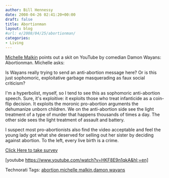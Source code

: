 ```yaml
---
author: Bill Hennessy
date: 2008-04-26 02:41:20+00:00
draft: false
title: Abortionman
layout: blog
#url: e/2008/04/25/abortionman/
categories:
- Living
---
```


[Michelle Malkin](https://michellemalkin.com/2008/04/25/the-debate-over-abortion-man/) points out a skit on YouTube by comedian Damon Wayans: Abortionman. Michelle asks:

 

Is Wayans really trying to send an anti-abortion message here? Or is this just sophomoric, exploitative garbage masquerading as faux social criticism?

 

I'm a hyperbolist, myself, so I tend to see this as sophomoric anti-abortion speech. Sure, it's exploitive: it exploits those who treat infanticide as a coin-flip decision. It exploits the moronic pro-abortion arguments the dehumanize unborn children. We on the anti-abortion side see the light treatment of a type of murder that happens thousands of times a day. The other side sees the light treatment of assault and battery.

 

I suspect most pro-abortionists also find the video acceptable and feel the young lady got what she deserved for selling out her sister by deciding against abortion. To the left, every live birth is a crime.

 

[Click Here to take survey](https://www.surveymonkey.com/s.aspx?sm=zeM2JzaSb_2fyd6wp3UKctZQ_3d_3d)

 

 

[youtube https://www.youtube.com/watch?v=HKF8E9n1qkA&hl;=en] 

 

Technorati Tags: [abortion](https://technorati.com/tags/abortion),[michelle malkin](https://technorati.com/tags/michelle%20malkin),[damon wayans](https://technorati.com/tags/damon%20wayans)
